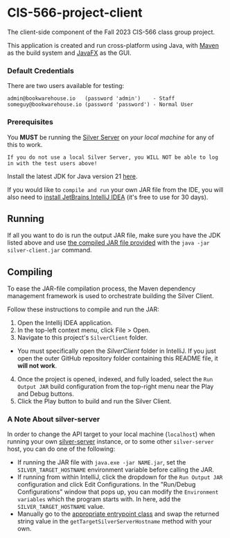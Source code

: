 # CIS-566-project-client
The client-side component of the Fall 2023 CIS-566 class group project.

This application is created and run cross-platform using Java, with [Maven](https://maven.apache.org/what-is-maven.html) as the build system and [JavaFX](https://openjfx.io/) as the GUI.


### Default Credentials
There are two users available for testing:
```text
admin@bookwarehouse.io   (password 'admin')    - Staff
someguy@bookwarehouse.io (password 'password') - Normal User
```


### Prerequisites
You **MUST** be running the [Silver Server](https://github.com/NotsoanoNimus/CIS-566-project-server) on _your local machine_ for any of this to work.
    
    If you do not use a local Silver Server, you WILL NOT be able to log in with the test users above!

Install the latest JDK for Java version 21 [here](https://www.oracle.com/java/technologies/downloads/#jdk21-windows).

If you would like to `compile and run` your own JAR file from the IDE, you will also need to [install JetBrains IntelliJ IDEA](https://www.jetbrains.com/idea/) (it's free to use for 30 days).


## Running
If all you want to do is run the output JAR file, make sure you have the JDK listed above and use [the compiled JAR file provided](silver-client.jar) with the `java -jar silver-client.jar` command.


## Compiling
To ease the JAR-file compilation process, the Maven dependency management framework is used to orchestrate building the Silver Client.

Follow these instructions to compile and run the JAR:

1. Open the Intellij IDEA application.
2. In the top-left context menu, click File > Open.
3. Navigate to this project's `SilverClient` folder.
  - You must specifically open the _SilverClient_ folder in IntelliJ. If you just open the outer GitHub repository folder containing this README file, it **will not work**.
4. Once the project is opened, indexed, and fully loaded, select the `Run Output JAR` build configuration from the top-right menu near the Play and Debug buttons.
5. Click the Play button to build and run the Silver Client.


### A Note About silver-server
In order to change the API target to your local machine (`localhost`) when running your own [silver-server](https://github.com/NotsoanoNimus/CIS-566-project-server) instance, or to some other `silver-server` host, you can do one of the following:

- If running the JAR file with `java.exe -jar NAME.jar`, set the `SILVER_TARGET_HOSTNAME` environment variable before calling the JAR.
- If running from within IntelliJ, click the dropdown for the `Run Output JAR` configuration and click Edit Configurations. In the "Run/Debug Configurations" window that pops up, you can modify the `Environment variables` which the program starts with. In here, add the `SILVER_TARGET_HOSTNAME` value.
- Manually go to the [appropriate entrypoint class](https://github.com/NotsoanoNimus/CIS-566-project-client/blob/master/SilverClient/src/main/java/xyz/xmit/silverclient/SilverLibraryApplication.java#L15) and swap the returned string value in the `getTargetSilverServerHostname` method with your own.
